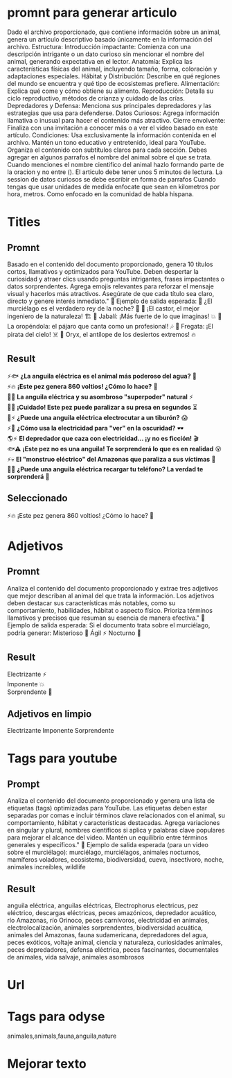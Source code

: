 # promnt para generar articulo
Dado el archivo proporcionado, que contiene información sobre un animal, genera un artículo descriptivo basado únicamente en la información del archivo.
Estructura:
Introducción impactante: Comienza con una descripción intrigante o un dato curioso sin mencionar el nombre del animal, generando expectativa en el lector.
Anatomía: Explica las características físicas del animal, incluyendo tamaño, forma, coloración y adaptaciones especiales.
Hábitat y Distribución: Describe en qué regiones del mundo se encuentra y qué tipo de ecosistemas prefiere.
Alimentación: Explica qué come y cómo obtiene su alimento.
Reproducción: Detalla su ciclo reproductivo, métodos de crianza y cuidado de las crías.
Depredadores y Defensa: Menciona sus principales depredadores y las estrategias que usa para defenderse.
Datos Curiosos: Agrega información llamativa o inusual para hacer el contenido más atractivo.
Cierre envolvente: Finaliza con una invitación a conocer más o a ver el video basado en este artículo.
Condiciones:
Usa exclusivamente la información contenida en el archivo.
Mantén un tono educativo y entretenido, ideal para YouTube.
Organiza el contenido con subtítulos claros para cada sección.
Debes agregar en algunos parrafos el nombre del animal sobre el que se trata.
Cuando menciones el nombre cientifico del animal hazlo formando parte de la oracion y no entre ().
El articulo debe tener unos 5 minutos de lectura.
La session de datos curiosos se debe escribir en forma de parrafos
Cuando tengas que usar unidades de medida enfocate que sean en kilometros por hora, metros. Como enfocado en la comunidad de habla hispana.

# Titles
## Promnt
Basado en el contenido del documento proporcionado, genera 10 títulos cortos, llamativos y optimizados para YouTube. Deben despertar la curiosidad y atraer clics usando preguntas intrigantes, frases impactantes o datos sorprendentes. Agrega emojis relevantes para reforzar el mensaje visual y hacerlos más atractivos. Asegúrate de que cada título sea claro, directo y genere interés inmediato."
📌 Ejemplo de salida esperada:
🦇 ¿El murciélago es el verdadero rey de la noche? 🌙
🦫 ¡El castor, el mejor ingeniero de la naturaleza! 🏗️
🐗 Jabalí: ¡Más fuerte de lo que imaginas! 💥
🦜 La oropéndola: el pájaro que canta como un profesional! 🎶
🦅 Fregata: ¡El pirata del cielo! ☠️
🦌 Oryx, el antílope de los desiertos extremos! 🔥
## Result
⚡🐟 **¿La anguila eléctrica es el animal más poderoso del agua?** 🌊  
⚡🔥 **¡Este pez genera 860 voltios! ¿Cómo lo hace?** 🤯  
🐠💡 **La anguila eléctrica y su asombroso "superpoder" natural** ⚡  
🔌💥 **¡Cuidado! Este pez puede paralizar a su presa en segundos** ⏳  
🦑⚡ **¿Puede una anguila eléctrica electrocutar a un tiburón?** 😱  
⚡👀 **¿Cómo usa la electricidad para "ver" en la oscuridad?** 🕶️  
🌎⚡ **El depredador que caza con electricidad… ¡y no es ficción!** 🎬  
🐟⚠️ **¡Este pez no es una anguila! Te sorprenderá lo que es en realidad** 😵  
⚡💀 **El "monstruo eléctrico" del Amazonas que paraliza a sus víctimas** 🌊  
🔋🐠 **¿Puede una anguila eléctrica recargar tu teléfono? La verdad te sorprenderá** 🤯  
## Seleccionado
⚡🔥 ¡Este pez genera 860 voltios! ¿Cómo lo hace? 🤯

# Adjetivos
## Promnt
Analiza el contenido del documento proporcionado y extrae tres adjetivos que mejor describan al animal del que trata la información. Los adjetivos deben destacar sus características más notables, como su comportamiento, habilidades, hábitat o aspecto físico. Prioriza términos llamativos y precisos que resuman su esencia de manera efectiva."
📌 Ejemplo de salida esperada:
Si el documento trata sobre el murciélago, podría generar:
Misterioso 🦇
Ágil ⚡
Nocturno 🌙
## Result
Electrizante ⚡  
Imponente 💥  
Sorprendente 🤯  
## Adjetivos en limpio
Electrizante
Imponente
Sorprendente

# Tags para youtube
## Prompt
Analiza el contenido del documento proporcionado y genera una lista de etiquetas (tags) optimizadas para YouTube. Las etiquetas deben estar separadas por comas e incluir términos clave relacionados con el animal, su comportamiento, hábitat y características destacadas. Agrega variaciones en singular y plural, nombres científicos si aplica y palabras clave populares para mejorar el alcance del video. Mantén un equilibrio entre términos generales y específicos."
📌 Ejemplo de salida esperada (para un video sobre el murciélago):
murciélago, murciélagos, animales nocturnos, mamíferos voladores, ecosistema, biodiversidad, cueva, insectívoro, noche, animales increíbles, wildlife
## Result
anguila eléctrica, anguilas eléctricas, Electrophorus electricus, pez eléctrico, descargas eléctricas, peces amazónicos, depredador acuático, río Amazonas, río Orinoco, peces carnívoros, electricidad en animales, electrolocalización, animales sorprendentes, biodiversidad acuática, animales del Amazonas, fauna sudamericana, depredadores del agua, peces exóticos, voltaje animal, ciencia y naturaleza, curiosidades animales, peces depredadores, defensa eléctrica, peces fascinantes, documentales de animales, vida salvaje, animales asombrosos

# Url


# Tags para odyse
animales,animals,fauna,anguila,nature

# Mejorar texto